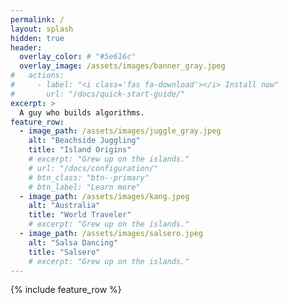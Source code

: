 ```yaml
---
permalink: /
layout: splash
hidden: true
header:
  overlay_color: # "#5e616c"
  overlay_image: /assets/images/banner_gray.jpeg
#   actions:
#     - label: "<i class='fas fa-download'></i> Install now"
#       url: "/docs/quick-start-guide/"
excerpt: >
  A guy who builds algorithms.
feature_row:
  - image_path: /assets/images/juggle_gray.jpeg
    alt: "Beachside Juggling"
    title: "Island Origins"
    # excerpt: "Grew up on the islands."
    # url: "/docs/configuration/"
    # btn_class: "btn--primary"
    # btn_label: "Learn more"
  - image_path: /assets/images/kang.jpeg
    alt: "Australia"
    title: "World Traveler"
    # excerpt: "Grew up on the islands." 
  - image_path: /assets/images/salsero.jpeg
    alt: "Salsa Dancing"
    title: "Salsero"
    # excerpt: "Grew up on the islands."   
---
```


{% include feature_row %}